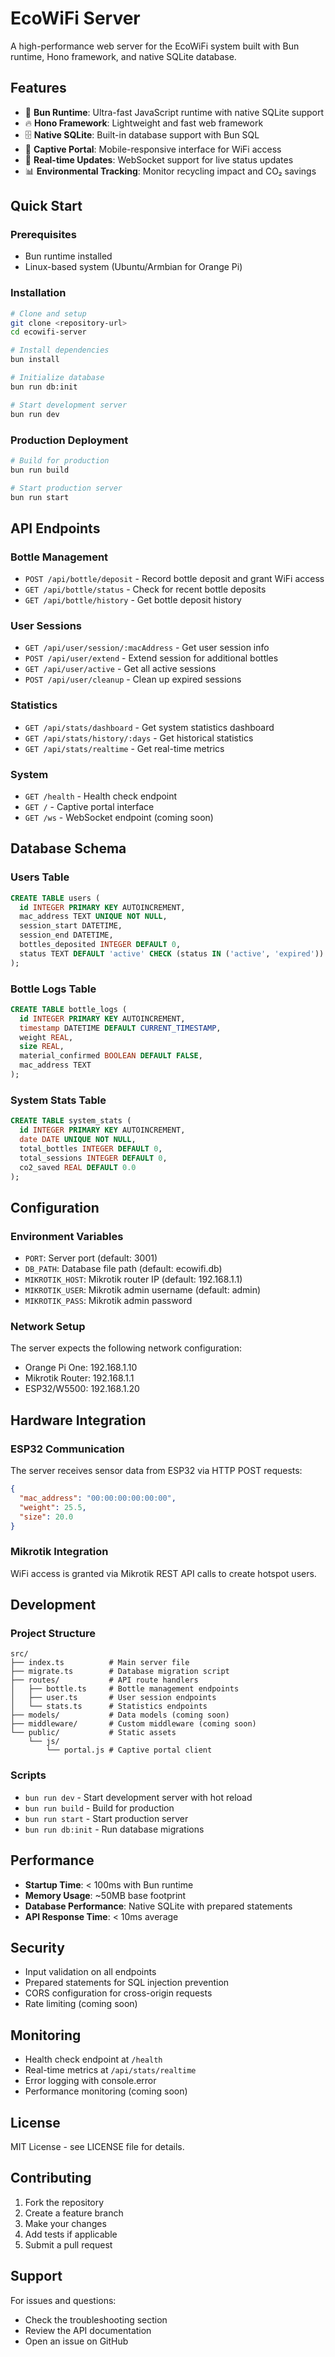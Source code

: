 # EcoWiFi Server

A high-performance web server for the EcoWiFi system built with Bun runtime, Hono framework, and native SQLite database.

## Features

- 🚀 **Bun Runtime**: Ultra-fast JavaScript runtime with native SQLite support
- 🔥 **Hono Framework**: Lightweight and fast web framework
- 🗄️ **Native SQLite**: Built-in database support with Bun SQL
- 📱 **Captive Portal**: Mobile-responsive interface for WiFi access
- 🔄 **Real-time Updates**: WebSocket support for live status updates
- 📊 **Environmental Tracking**: Monitor recycling impact and CO₂ savings

## Quick Start

### Prerequisites

- Bun runtime installed
- Linux-based system (Ubuntu/Armbian for Orange Pi)

### Installation

```bash
# Clone and setup
git clone <repository-url>
cd ecowifi-server

# Install dependencies
bun install

# Initialize database
bun run db:init

# Start development server
bun run dev
```

### Production Deployment

```bash
# Build for production
bun run build

# Start production server
bun run start
```

## API Endpoints

### Bottle Management
- `POST /api/bottle/deposit` - Record bottle deposit and grant WiFi access
- `GET /api/bottle/status` - Check for recent bottle deposits
- `GET /api/bottle/history` - Get bottle deposit history

### User Sessions
- `GET /api/user/session/:macAddress` - Get user session info
- `POST /api/user/extend` - Extend session for additional bottles
- `GET /api/user/active` - Get all active sessions
- `POST /api/user/cleanup` - Clean up expired sessions

### Statistics
- `GET /api/stats/dashboard` - Get system statistics dashboard
- `GET /api/stats/history/:days` - Get historical statistics
- `GET /api/stats/realtime` - Get real-time metrics

### System
- `GET /health` - Health check endpoint
- `GET /` - Captive portal interface
- `GET /ws` - WebSocket endpoint (coming soon)

## Database Schema

### Users Table
```sql
CREATE TABLE users (
  id INTEGER PRIMARY KEY AUTOINCREMENT,
  mac_address TEXT UNIQUE NOT NULL,
  session_start DATETIME,
  session_end DATETIME,
  bottles_deposited INTEGER DEFAULT 0,
  status TEXT DEFAULT 'active' CHECK (status IN ('active', 'expired'))
);
```

### Bottle Logs Table
```sql
CREATE TABLE bottle_logs (
  id INTEGER PRIMARY KEY AUTOINCREMENT,
  timestamp DATETIME DEFAULT CURRENT_TIMESTAMP,
  weight REAL,
  size REAL,
  material_confirmed BOOLEAN DEFAULT FALSE,
  mac_address TEXT
);
```

### System Stats Table
```sql
CREATE TABLE system_stats (
  id INTEGER PRIMARY KEY AUTOINCREMENT,
  date DATE UNIQUE NOT NULL,
  total_bottles INTEGER DEFAULT 0,
  total_sessions INTEGER DEFAULT 0,
  co2_saved REAL DEFAULT 0.0
);
```

## Configuration

### Environment Variables
- `PORT`: Server port (default: 3001)
- `DB_PATH`: Database file path (default: ecowifi.db)
- `MIKROTIK_HOST`: Mikrotik router IP (default: 192.168.1.1)
- `MIKROTIK_USER`: Mikrotik admin username (default: admin)
- `MIKROTIK_PASS`: Mikrotik admin password

### Network Setup

The server expects the following network configuration:
- Orange Pi One: 192.168.1.10
- Mikrotik Router: 192.168.1.1
- ESP32/W5500: 192.168.1.20

## Hardware Integration

### ESP32 Communication
The server receives sensor data from ESP32 via HTTP POST requests:
```json
{
  "mac_address": "00:00:00:00:00:00",
  "weight": 25.5,
  "size": 20.0
}
```

### Mikrotik Integration
WiFi access is granted via Mikrotik REST API calls to create hotspot users.

## Development

### Project Structure
```
src/
├── index.ts          # Main server file
├── migrate.ts        # Database migration script
├── routes/           # API route handlers
│   ├── bottle.ts     # Bottle management endpoints
│   ├── user.ts       # User session endpoints
│   └── stats.ts      # Statistics endpoints
├── models/           # Data models (coming soon)
├── middleware/       # Custom middleware (coming soon)
└── public/           # Static assets
    └── js/
        └── portal.js # Captive portal client
```

### Scripts
- `bun run dev` - Start development server with hot reload
- `bun run build` - Build for production
- `bun run start` - Start production server
- `bun run db:init` - Run database migrations

## Performance

- **Startup Time**: < 100ms with Bun runtime
- **Memory Usage**: ~50MB base footprint
- **Database Performance**: Native SQLite with prepared statements
- **API Response Time**: < 10ms average

## Security

- Input validation on all endpoints
- Prepared statements for SQL injection prevention
- CORS configuration for cross-origin requests
- Rate limiting (coming soon)

## Monitoring

- Health check endpoint at `/health`
- Real-time metrics at `/api/stats/realtime`
- Error logging with console.error
- Performance monitoring (coming soon)

## License

MIT License - see LICENSE file for details.

## Contributing

1. Fork the repository
2. Create a feature branch
3. Make your changes
4. Add tests if applicable
5. Submit a pull request

## Support

For issues and questions:
- Check the troubleshooting section
- Review the API documentation
- Open an issue on GitHub